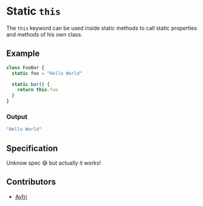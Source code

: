 # Static `this`

The `this` keyword can be used inside static methods to call static properties and methods of his own class.

## Example

```js
class FooBar {
  static foo = "Hello World"

  static bar() {
    return this.foo 
  }
}
```

### Output

```js
"Hello World"
```

## Specification

Unknow spec 😅 but actually it works!

## Contributors

- [Ayfri](https://github.com/Ayfri)
